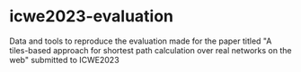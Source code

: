 # icwe2023-evaluation
Data and tools to reproduce the evaluation made for the paper titled "A tiles-based approach for shortest path calculation over real networks on the web" submitted to ICWE2023
